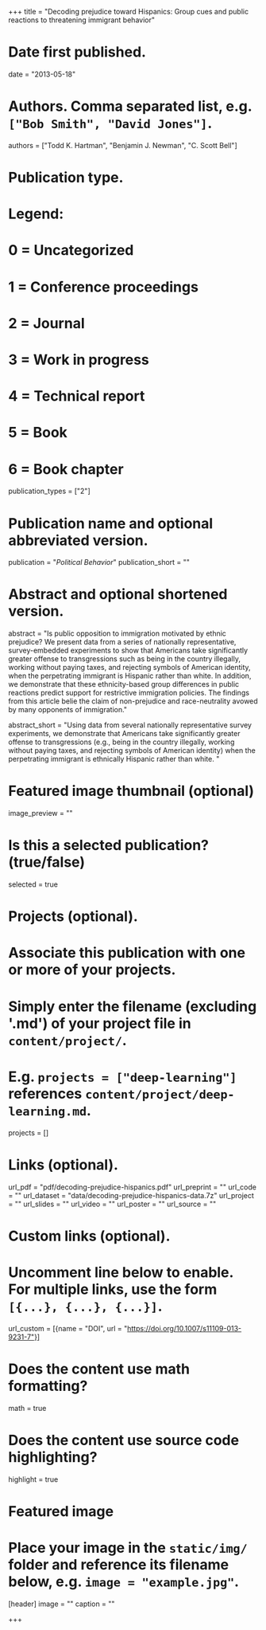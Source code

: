 +++
title = "Decoding prejudice toward Hispanics: Group cues and public reactions to threatening immigrant behavior"

# Date first published.
date = "2013-05-18"

# Authors. Comma separated list, e.g. `["Bob Smith", "David Jones"]`.
authors = ["Todd K. Hartman", "Benjamin J. Newman", "C. Scott Bell"]

# Publication type.
# Legend:
# 0 = Uncategorized
# 1 = Conference proceedings
# 2 = Journal
# 3 = Work in progress
# 4 = Technical report
# 5 = Book
# 6 = Book chapter
publication_types = ["2"]

# Publication name and optional abbreviated version.
publication = "*Political Behavior*"
publication_short = ""

# Abstract and optional shortened version.
abstract = "Is public opposition to immigration motivated by ethnic prejudice? We present data from a series of nationally representative, survey-embedded experiments to show that Americans take significantly greater offense to transgressions such as being in the country illegally, working without paying taxes, and rejecting symbols of American identity, when the perpetrating immigrant is Hispanic rather than white. In addition, we demonstrate that these ethnicity-based group differences in public reactions predict support for restrictive immigration policies. The findings from this article belie the claim of non-prejudice and race-neutrality avowed by many opponents of immigration."

abstract_short = "Using data from several nationally representative survey experiments, we demonstrate that Americans take significantly greater offense to transgressions (e.g., being in the country illegally, working without paying taxes, and rejecting symbols of American identity) when the perpetrating immigrant is ethnically Hispanic rather than white. "

# Featured image thumbnail (optional)
image_preview = ""

# Is this a selected publication? (true/false)
selected = true

# Projects (optional).
#   Associate this publication with one or more of your projects.
#   Simply enter the filename (excluding '.md') of your project file in `content/project/`.
#   E.g. `projects = ["deep-learning"]` references `content/project/deep-learning.md`.
projects = []

# Links (optional).
url_pdf = "pdf/decoding-prejudice-hispanics.pdf"
url_preprint = ""
url_code = ""
url_dataset = "data/decoding-prejudice-hispanics-data.7z"
url_project = ""
url_slides = ""
url_video = ""
url_poster = ""
url_source = ""

# Custom links (optional).
#   Uncomment line below to enable. For multiple links, use the form `[{...}, {...}, {...}]`.
url_custom = [{name = "DOI", url = "https://doi.org/10.1007/s11109-013-9231-7"}]

# Does the content use math formatting?
math = true

# Does the content use source code highlighting?
highlight = true

# Featured image
# Place your image in the `static/img/` folder and reference its filename below, e.g. `image = "example.jpg"`.
[header]
image = ""
caption = ""

+++

